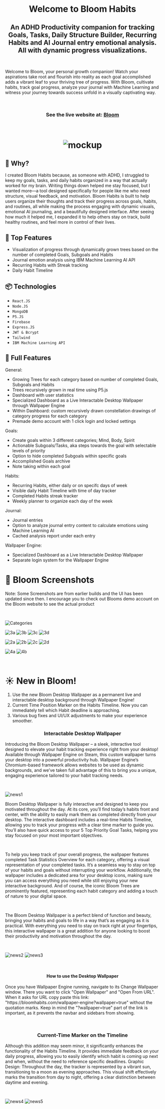 <h1 align='center'>Welcome to Bloom Habits </h1>
<h2 align='center'>An ADHD Productivity companion for tracking Goals, Tasks, Daily Structure Builder, Recurring Habits and AI Journal entry emotional analysis. All with dynamic progress visualizations.</h2>

&nbsp;

<p>Welcome to Bloom, your personal growth companion! Watch your aspirations take root and flourish into reality as each goal accomplished adds a vibrant leaf to your thriving tree of progress. With Bloom, cultivate habits, track goal progress, analyze your journal with Machine Learning and witness your journey towards success unfold in a visually captivating way.</p>
           
&nbsp;

<h3 align='center'> See the live website at: 
<a href="https://bloomhabits.com/">Bloom</a>
</h3>

&nbsp;


<h1 align='center'>
           
![mockup](https://github.com/ShhmonDai/Bloom-V2---react-MERN/assets/109430011/dae66f86-5899-4d4b-9d0a-8caf9794e3c3)

## 🚩 Why?
<p>I created Bloom Habits because, as someone with ADHD, I struggled to keep my goals, tasks, and daily habits organized in a way that actually worked for my brain. Writing things down helped me stay focused, but I wanted more—a tool designed specifically for people like me who need structure, visual feedback, and motivation. Bloom Habits is built to help users organize their thoughts and track their progress across goals, habits, and routines, all while making the process engaging with dynamic visuals, emotional AI journaling, and a beautifully designed interface. After seeing how much it helped me, I expanded it to help others stay on track, build healthy routines, and feel more in control of their lives.</p>

## 🎯 Top Features
- Visualization of progress through dynamically grown trees based on the number of completed Goals, Subgoals and Habits
- Journal emotion analysis using IBM Machine Learning AI API
- Recurring Habits with Streak tracking
- Daily Habit Timeline

## 📦 Technologies
- `React.JS`
- `Node.JS`
- `MongoDB`
- `P5.JS`
- `Firebase`
- `Express.JS`
- `JWT & Bcrypt`
- `Tailwind`
- `IBM Machine Learning API`

## 🎨 Full Features
General:
- Growing Trees for each category based on number of completed Goals, Subgoals and Habits
- Trees recursively grown in real time using P5.js
- Dashboard with user statistics
- Specialized Dashboard as a Live Interactable Desktop Wallpaper through Wallpaper Engine
- Within Dashboard: custom recursively drawn constellation drawings of category progress for each category
- Premade demo account with 1 click login and locked settings

Goals:
- Create goals within 3 different categories; Mind, Body, Spirit
- Actionable Subgoals/Tasks, aka steps towards the goal with selectable levels of priority
- Option to hide completed Subgoals within specific goals
- Accomplished Goals archive
- Note taking within each goal

Habits:
- Recurring Habits, either daily or on specifc days of week
- Visible daily Habit Timeline with time of day tracker
- Completed Habits streak tracker
- Weekly planner to organize each day of the week
  
Journal:
- Journal entries
- Option to analyze journal entry content to calculate emotions using Machine Learning AI 
- Cached analysis report under each entry

Wallpaper Engine:
- Specialized Dashboard as a Live Interactable Desktop Wallpaper
- Separate login system for the Wallpaper Engine

# 🍿 Bloom Screenshots
Note: Some Screenshots are from earlier builds and the UI has been updated since then. I encourage you to check out Blooms demo account on the Bloom website to see the actual product

&nbsp;

![Categories](https://github.com/ShhmonDai/Bloom-V2---react-MERN/assets/109430011/375a3b4c-2180-43e2-bb6c-a3717a36cb0a)


![3a](https://github.com/ShhmonDai/Bloom-V2---react-MERN/assets/109430011/6622f46c-6248-4795-baab-6e921e8824bd)
![3b](https://github.com/ShhmonDai/Bloom-V2---react-MERN/assets/109430011/25de935f-e40a-43b6-b2e1-64e3167bcfa4)
![3c](https://github.com/ShhmonDai/Bloom-V2---react-MERN/assets/109430011/3eeb4ee3-8b33-43ba-b3da-2a487cd9f61f)
![3d](https://github.com/ShhmonDai/Bloom-V2---react-MERN/assets/109430011/9c66d13d-9e74-4cd2-9f2f-9062a0ff28ab)

![2a](https://github.com/ShhmonDai/Bloom-V2---react-MERN/assets/109430011/080c3183-d80d-4616-9edd-5ff854ceaf2a)
![2b](https://github.com/ShhmonDai/Bloom-V2---react-MERN/assets/109430011/8292a18c-a7e9-4879-98d4-337797a4b917)
![2c](https://github.com/ShhmonDai/Bloom-V2---react-MERN/assets/109430011/18010a9c-5f86-4789-b636-edb7334e2079)
![2d](https://github.com/ShhmonDai/Bloom-V2---react-MERN/assets/109430011/7c8be232-04b4-4676-919d-160119cbfaef)

![4a](https://github.com/ShhmonDai/Bloom-V2---react-MERN/assets/109430011/0e47ac53-d43f-4717-aac0-eea7f678cd26)
![4b](https://github.com/ShhmonDai/Bloom-V2---react-MERN/assets/109430011/4e5097e7-e5c8-4501-b065-2b06c9f0f696)

&nbsp;


# ☀️ New in Bloom!

1. Use the new Bloom Desktop Wallpaper as a permanent live and interactable desktop background through Wallpaper Engine!
2. Current Time Position Marker on the Habits Timeline. Now you can immediately tell which Habit deadline is approaching.
3. Various bug fixes and UI/UX adjustments to make your experience smoother.

<h3 align='center'> Interactable Desktop Wallpaper </h3>
Introducing the Bloom Desktop Wallpaper – a sleek, interactive tool designed to elevate your habit tracking experience right from your desktop! Available through Wallpaper Engine on Steam, this custom wallpaper turns your desktop into a powerful productivity hub. Wallpaper Engine’s Chromium-based framework allows websites to be used as dynamic backgrounds, and we’ve taken full advantage of this to bring you a unique, engaging experience tailored to your habit tracking needs.

&nbsp;

![news1](https://github.com/user-attachments/assets/9535ffb2-2c53-4ae9-affd-8c15daf0ba73)

Bloom Desktop Wallpaper is fully interactive and designed to keep you motivated throughout the day. At its core, you’ll find today’s habits front and center, with the ability to easily mark them as completed directly from your desktop. The interactive dashboard includes a real-time Habits Timeline, allowing you to track your progress with a clear time marker to guide you. You’ll also have quick access to your 5 Top Priority Goal Tasks, helping you stay focused on your most important objectives.

&nbsp;

To help you keep track of your overall progress, the wallpaper features completed Task Statistics Overview for each category, offering a visual representation of your completed tasks. It’s a seamless way to stay on top of your habits and goals without interrupting your workflow. Additionally, the wallpaper includes a dedicated area for your desktop icons, making sure you can access everything you need while still enjoying your new interactive background. And of course, the iconic Bloom Trees are prominently featured, representing each habit category and adding a touch of nature to your digital space.

&nbsp;

The Bloom Desktop Wallpaper is a perfect blend of function and beauty, bringing your habits and goals to life in a way that’s as engaging as it is practical. With everything you need to stay on track right at your fingertips, this interactive wallpaper is a great addition for anyone looking to boost their productivity and motivation throughout the day.

&nbsp;

![news2](https://github.com/user-attachments/assets/970cb95f-9e01-4582-a6c9-9f71e5db9631)
![news3](https://github.com/user-attachments/assets/c73c1ede-303e-4db6-b08a-c2295445927e)

&nbsp;

<h4 align='center'> How to use the Desktop Wallpaper </h4>
Once you have Wallpaper Engine running, navigate to its Change Wallpaper window. There you want to click "Open Wallpaper" and "Open From URL". When it asks for URL copy paste this link: "https://bloomhabits.com/wallpaper-engine?wallpaper=true" without the quotation marks. Keep in mind the "?wallpaper=true" part of the link is important, as it prevents the navbar and sidebars from showing.

&nbsp;

<h3 align='center'> Current-Time Marker on the Timeline</h3>
Although this addition may seem minor, it significantly enhances the functionality of the Habits Timeline. It provides immediate feedback on your daily progress, allowing you to easily identify which habit is coming up next and when, without the need to reference specific deadlines.
Graphic Design: Throughout the day, the tracker is represented by a vibrant sun, transitioning to a moon as evening approaches. This visual shift effectively marks the transition from day to night, offering a clear distinction between daytime and evening.

&nbsp;

![news4](https://github.com/user-attachments/assets/c3298990-1ffb-4d43-88ab-460d2649a0b3)
![news5](https://github.com/user-attachments/assets/5db58bbc-b482-4eb7-99ce-584b27eadea0)


</h1>
